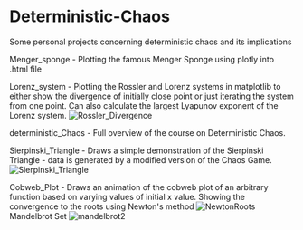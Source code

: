 # Deterministic-Chaos
Some personal projects concerning deterministic chaos and its implications

Menger_sponge - Plotting the famous Menger Sponge using plotly into .html file

Lorenz_system - Plotting the Rossler and Lorenz systems in matplotlib to either show the divergence of initially close point or just iterating the system from one point.  Can also calculate the largest Lyapunov exponent of the Lorenz system. 
![Rossler_Divergence](https://github.com/Mateo334/Deterministic-Chaos/assets/107246878/2c692422-ae1e-4b38-98cf-15da277ba504)

deterministic_Chaos - Full overview of the course on Deterministic Chaos. 

Sierpinski_Triangle - Draws a simple demonstration of the Sierpinski Triangle - data is generated by a modified version of the Chaos Game. 
![Sierpinski_Triangle](https://github.com/Mateo334/Deterministic-Chaos/assets/107246878/cc704ae6-f8d6-4af0-a7e3-dc9d75467dd1)

Cobweb_Plot - Draws an animation of the cobweb plot of an arbitrary function based on varying values of initial x value. 
Showing the convergence to the roots using Newton's method
![NewtonRoots](https://github.com/Mateo334/Deterministic-Chaos/assets/107246878/39ecc30f-c630-4673-9e8a-4605a1b3acb8)
Mandelbrot Set
![mandelbrot2](https://github.com/Mateo334/Deterministic-Chaos/assets/107246878/7c4b056b-19f7-4345-9652-908e65e55092)

